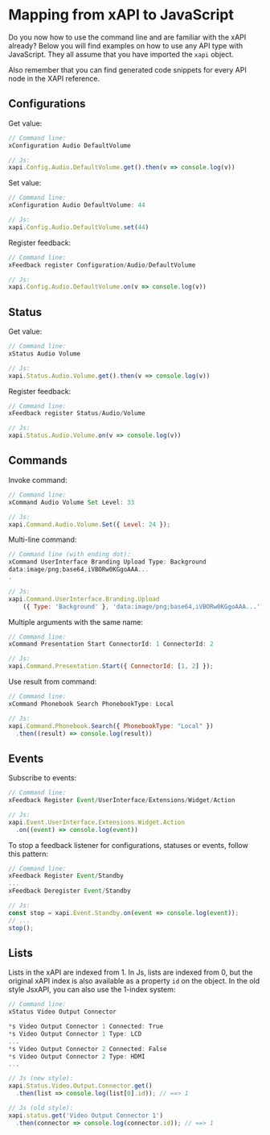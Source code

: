 # Mapping from xAPI to JavaScript

Do you now how to use the command line and are familiar with the xAPI already? Below you will find examples on how to use any API type with JavaScript. They all assume that you have imported the `xapi` object.

Also remember that you can find generated code snippets for every API node in the XAPI reference.

## Configurations

Get value:

```javascript
// Command line:
xConfiguration Audio DefaultVolume

// Js:
xapi.Config.Audio.DefaultVolume.get().then(v => console.log(v))
```

Set value:

```javascript
// Command line:
xConfiguration Audio DefaultVolume: 44

// Js:
xapi.Config.Audio.DefaultVolume.set(44)
```

Register feedback:

```javascript
// Command line:
xFeedback register Configuration/Audio/DefaultVolume

// Js:
xapi.Config.Audio.DefaultVolume.on(v => console.log(v))
```

## Status

Get value:

```javascript
// Command line:
xStatus Audio Volume

// Js:
xapi.Status.Audio.Volume.get().then(v => console.log(v))
```

Register feedback:

```javascript
// Command line:
xFeedback register Status/Audio/Volume

// Js:
xapi.Status.Audio.Volume.on(v => console.log(v))
```

## Commands

Invoke command:

```javascript
// Command line:
xCommand Audio Volume Set Level: 33

// Js:
xapi.Command.Audio.Volume.Set({ Level: 24 });
```

Multi-line command:

```javascript
// Command line (with ending dot):
xCommand UserInterface Branding Upload Type: Background
data:image/png;base64,iVBORw0KGgoAAA...
.

// Js:
xapi.Command.UserInterface.Branding.Upload
    ({ Type: 'Background' }, 'data:image/png;base64,iVBORw0KGgoAAA...')
```

Multiple arguments with the same name:

```javascript
// Command line:
xCommand Presentation Start ConnectorId: 1 ConnectorId: 2

// Js:
xapi.Command.Presentation.Start({ ConnectorId: [1, 2] });
```

Use result from command:

```javascript
// Command line:
xCommand Phonebook Search PhonebookType: Local

// Js:
xapi.Command.Phonebook.Search({ PhonebookType: "Local" })
  .then((result) => console.log(result))
```

## Events

Subscribe to events:

```javascript
// Command line:
xFeedback Register Event/UserInterface/Extensions/Widget/Action

// Js:
xapi.Event.UserInterface.Extensions.Widget.Action
  .on((event) => console.log(event))
```

To stop a feedback listener for configurations, statuses or events, follow this pattern:

```javascript
// Command line:
xFeedback Register Event/Standby
...
xFeedback Deregister Event/Standby

// Js:
const stop = xapi.Event.Standby.on(event => console.log(event));
// ...
stop();
```

## Lists

Lists in the xAPI are indexed from 1. In Js, lists are indexed from 0, but the original xAPI index is also available as a property `id` on the object. In the old style JsxAPI, you can also use the 1-index system:

```javascript
// Command line:
xStatus Video Output Connector

*s Video Output Connector 1 Connected: True
*s Video Output Connector 1 Type: LCD
...
*s Video Output Connector 2 Connected: False
*s Video Output Connector 2 Type: HDMI
...

// Js (new style):
xapi.Status.Video.Output.Connector.get()
  .then(list => console.log(list[0].id)); // ==> 1

// Js (old style):
xapi.status.get('Video Output Connector 1')
  .then(connector => console.log(connector.id)); // ==> 1
```
